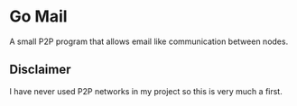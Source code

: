 # Go Mail

A small P2P program that allows email like communication between nodes.

## Disclaimer

I have never used P2P networks in my project so this is very much a first.
